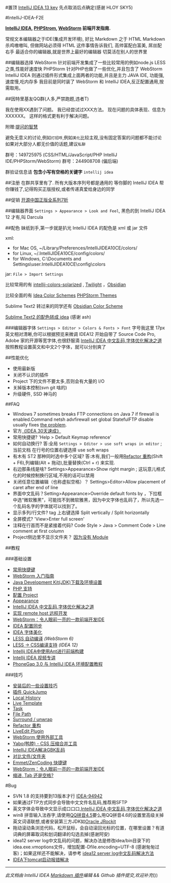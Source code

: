 #置顶
[IntelliJ IDEA 13 key](https://sskaje.me/sskaje/keygen/)
先点取消后点确定(感谢 HLOY SKY5)

#IntelliJ-IDEA-F2E

**[IntelliJ IDEA](http://www.jetbrains.com/idea), [PHPStrom](http://www.jetbrains.com/phpstorm), [WebStorm](http://www.jetbrains.com/webstorm) 前端开发指南.**

常规文本编辑器之于IDE(集成开发环境), 好比 Markdown 之于 HTML
Markdown 杀鸡嗷嗷叫, 但做网站必须得 HTML
这件事情告诉我们, 高帅富配白富美, 屌丝配右手
最适合你的编辑器,就是世界上最好的编辑器
切莫活在别人的世界里

##编辑器选择
WebStorm 针对前端开发集成了一些比较常用的例如node.js LESS之类,性能好速度快
PHPStorm 针对PHP也做了一些优化,并且包含了 WebStorm
IntelliJ IDEA 则通过插件形式集成上面两者的功能,并且是主力 JAVA IDE, 功能强,速度慢,吃内存多
我目前是同时装了 WebStorm 和 IntelliJ IDEA,反正配置通用,按需取用。

##因特里基友QQ群(人多,严禁跑题,违者T)

我在使用XX遇到了问题。
我已经尝试过XXX方法。
现在问题的具体表现、信息为XXXXXX。
这样的格式更有利于解决问题。

附赠:[提问的智慧](http://www.wapm.cn/smart-questions/smart-questions-zh.html)

避免无意义的讨论,例如`打招呼`,例如`美化`比较主观,没有固定答案的问题都不能讨论
如果对大部分人都无价值的话题,建议`私聊`

群号：149725975 (CSS/HTML/JavaScript/PHP IntelliJ IDE/PHPStorm/WebStorm)
群号：244908708 (偏后端)

群验证信息请 **包含小写有空格的关键字** `intellij idea`


##注册
在群共享里有了.
所有大版本序列号都是通用的
等你脚的 IntelliJ IDEA 帮你赚钱了,记得购买正版授权,或者传递真爱给身边的同学

##促销
[开源中国正版全系列7折](http://www.oschina.net/shop/jetbrains)

##编辑器界面
`Settings > Appearance > Look and Feel`,
黑色的到 IntelliJ IDEA 12 才有,叫 Darcula

##配色
妹纸到手,第一步就是扒光
IntelliJ IDEA 的配色是 xml 或 jar 文件

xml:

* for Mac OS, ~/Library/Preferences/IntelliJIDEA10CE/colors/
* for Linux, ~/.IntelliJIDEA10CE/config/colors/
* for Windows, C:\Documents and Settings\user\.IntelliJIDEA10CE\config\colors

jar: `File > Import Settings`

比较常用的有 [intellij-colors-solarized](https://github.com/jkaving/intellij-colors-solarized) , [Twilight](https://github.com/eed3si9n/color-themes/tree/master/IntelliJ-IDEA/Twilight) ，[Obsidian](https://github.com/mekwall/obsidian-color-scheme 'A dark color scheme for code editors and highlighters')

比较全面的有 [Idea Color Schemes](http://ideacolorschemes.com/) [PHPStorm Themes](http://www.phpstorm-themes.com/)

Sublime Text2 转过来的同学还有 [Obsidian Color Scheme](https://github.com/mekwall/obsidian-color-scheme)

[Sublime Text2 的配色转成 idea](https://github.com/JetBrains/colorSchemeTool) (感谢 ash)

###编辑器字体
`Settings > Editor > Colors & Fonts > Font`
字号我这里 17px 英文相对清晰,你可以根据预览来微调
IDEA12 开始自带了 Source Code Pro, Adobe 家的开源等宽字体,也很舒服滴
[IntelliJ IDEA 中文乱码,字体优化解决之道](http://bigc.at/intellij-idea-font-famliy.orz) 按照教程设置英文和中文2个字体，就可以分别爽了

##性能优化
* 使用最新版
* 关闭不认识的插件
* Project 下的文件不要太多,否则会有大量的 I/O
* 关掉版本控制(svn git 啥的)
* 升级硬件, SSD 神马的


##FAQ

* Windows 7 sometimes breaks FTP connections on Java 7 if firewall is enabled.Command netsh advfirewall set global StatefulFTP disable usually fixes [the problem](http://youtrack.jetbrains.com/issue/WI-17206).
* 官方[《IDEA 30天速成》](http://blogs.jetbrains.com/idea/tag/30-days-guide/)
* 常用快捷键? 'Help > Default Keymap reference'
* 如何自动换行? 答:全局 `Settings > Editor > use soft wraps in editor` ; 当前文档 在行号的位置右键选择 use soft wraps
* 有木有 ST2 那种同时选中多个区域? 答:木有,我们一般用[Refactor 重构](http://bigc.at/intellij-idea-refactor.orz)(Shift + F6),列编辑(Alt + 拖动),批量替换(Ctrl + r) 来实现.
* 右边那条线是啥? Settings>Appearance>Show right margin ; 这玩意儿格式化的时候控制换行区域,不用的话可以禁用
* 关闭任意位置编辑（也称虚拟空格）？ Settings>Editor>Allow placement of caret after end of line
* 界面中文乱码？Setting>Appearance>Override default fonts by ，下拉框中选“微软雅黑”，可能找不到微软雅黑，因为中文字体也乱码了，所以先选一个乱码名字的字体就可以找到了。
* 显示多列/行文件? tag 上右键选择 Split vertically / Split horizontally
* 全屏模式? 'View>Enter full screen'
* 注释在行首而不是紧接着代码? Code Style > Java > Comment Code > Line comment at first column
* Project侧边里不显示文件夹？ [因为没有 Module ](http://stackoverflow.com/questions/1147336/how-to-get-intellij-idea-to-display-directories)


##教程

###基础设置
* [常用快捷键](http://note.youdao.com/share/?id=973d61880d78c34797a978afc5bc8846&type=note)
* [WebStorm 入门指南](http://book.36ria.com/webstorm/)
* [Java Development Kit(JDK)下载及环境设置](http://willerce.com/post/jdk)
* [PHP 支持](http://bigc.at/intellij-idea-php.orz)
* [配置 Project](http://bigc.at/intellij-idea-project.orz)
* [Appearance](http://bigc.at/intellij-idea-appearance.orz)
* [IntelliJ IDEA 中文乱码,字体优化解决之道](http://bigc.at/intellij-idea-font-famliy.orz)
* [实现 remote host 远程开发](http://www.cssha.com/webstorm-phpstorm-remote-host)
* [WebStorm：令人眼前一亮的一款前端开发IDE](http://www.cssha.com/webstorm)
* [IDEA 配置同步](http://willerce.com/post/intellij-idea-config-sync)
* [IDEA 字体美化](http://willerce.com/post/intellij-ide-fontconfig)
* [LESS 自动编译](http://www.screenr.com/yn47) *(WebStorm 6)*
* [LESS -> CSS编译支持](https://github.com/damao/Intellij-IDEA-F2E/wiki/Compile-Less-to-CSS-with--IntelliJ-IDEA) *(IDEA 12)*
* [Intellij IDEA中使用Ant进行前端构建](http://www.cssha.com/intellij-idea-ant)
* [Intellij IDEA 视频专讲](http://www.youmeek.com/category/software-system/my-intellij-idea/)
* [PhoneGap 3.0 与 IntelliJ IDEA 环境配置教程](http://bigc.at/phonegap-3-intellij-idea.orz)

###技巧

* [安装后的一些设置技巧](http://www.cnblogs.com/sky100/archive/2009/01/22/1379949.html)
* [插件 QuickJump](http://bigc.at/intellij-idea-quickjump.orz)
* [Local History](http://bigc.at/intellij-idea-local-history.orz)
* [Live Template](http://bigc.at/intellij-idea-live-template.orz)
* [Task](http://bigc.at/intellij-idea-task.orz)
* [File Path](http://bigc.at/intellij-idea-file-path.orz)
* [Surround / unwrap](http://bigc.at/intellij-idea-surround-unwrap.orz)
* [Refactor 重构](http://bigc.at/intellij-idea-refactor.orz)
* [LiveEdit Plugin](http://bigc.at/intellij-idea-liveedit-plugin.orz)
* [WebStorm 使用外部工具](http://willerce.com/post/intellij-external-tools)
* [Yabo(鸭脖) - CSS 压缩合并工具](http://bigc.at/yabo.orz)
* [IntelliJ IDEA解决GBK乱码](http://nornor.net/Intellij-IDEA-gbk-fix.htm)
* [对比文件/文件夹](http://blog.jetbrains.com/webide/2013/02/comparing-files-and-folders-within-your-ide/)
* [Emmet/ZenCoding 快捷键](http://docs.emmet.io/cheat-sheet/)
* [WebStorm：令人眼前一亮的一款前端开发IDE](http://www.cssha.com/webstorm)
* [缩进, Tab 还是空格?](http://bigc.at/tabs-vs-spaces.orz)

#Bug

* SVN 1.8 的支持要到13版本才行 [IDEA-94942](http://youtrack.jetbrains.com/issue/IDEA-94942)
* 如果通过FTP方式同步会导致中文文件名乱码,推荐用SFTP
* 英文字体会导致中文显示成口口口,[IntelliJ IDEA 中文乱码,字体优化解决之道](http://bigc.at/intellij-idea-font-famliy.orz)
* win8 拼音输入法吞字,请使用[QQ拼音4.5](http://download.digi.tech.qq.com/soft/34/38/43255/index.shtml)要么用QQ拼音4.6的设置里高级关掉英文词语联想,或者安装第三方JDK如[Oracle JRockit](http://www.oracle.com/technology/products/jrockit)
* 拖动滚动条浏览代码，松开鼠标，会自动滚回光标的位置，在哪里设置？有道词典的屏幕取词和划词翻译的勾选去掉(感谢阿安)
* idea12 server log中文乱码的问题，解决办法是修改idea/bin目录下的idea.exe.vmoptions文件，增加配置-Dfile.encoding=UTF-8 (感谢匆匆过客)；如果这样还不能解决，请参考 [idea12 server log中文乱码解决方法](http://www.kafeitu.me/tools/2013/03/26/intellij-deal-chinese-disorderly-code.html)
* [IDEA下tomcat启动报错解决](https://github.com/Damao/Intellij-IDEA-F2E/wiki/IDEA-%E4%B8%8B%E5%90%AF%E5%8A%A8tomcat%E6%8A%A5%E9%94%99)

---

*此文档由 IntelliJ IDEA [Markdown 插件](https://github.com/nicoulaj/idea-markdown)编辑 && Github 插件提交,欢迎补充*())
